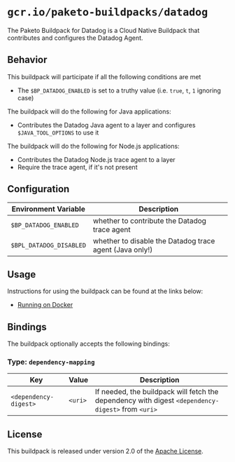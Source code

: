 # `gcr.io/paketo-buildpacks/datadog`

The Paketo Buildpack for Datadog is a Cloud Native Buildpack that contributes and configures the Datadog Agent.

## Behavior

This buildpack will participate if all the following conditions are met

* The `$BP_DATADOG_ENABLED` is set to a truthy value (i.e. `true`, `t`, `1` ignoring case)

The buildpack will do the following for Java applications:

* Contributes the Datadog Java agent to a layer and configures `$JAVA_TOOL_OPTIONS` to use it

The buildpack will do the following for Node.js applications:

* Contributes the Datadog Node.js trace agent to a layer
* Require the trace agent, if it's not present


## Configuration
| Environment Variable | Description
| -------------------- | -----------
| `$BP_DATADOG_ENABLED` | whether to contribute the Datadog trace agent
| `$BPL_DATADOG_DISABLED` | whether to disable the Datadog trace agent (Java only!)

## Usage

Instructions for using the buildpack can be found at the links below:

 - [Running on Docker](docs/run-on-docker.md)

## Bindings

The buildpack optionally accepts the following bindings:

### Type: `dependency-mapping`

| Key                   | Value   | Description                                                                                       |
| --------------------- | ------- | ------------------------------------------------------------------------------------------------- |
| `<dependency-digest>` | `<uri>` | If needed, the buildpack will fetch the dependency with digest `<dependency-digest>` from `<uri>` |

## License

This buildpack is released under version 2.0 of the [Apache License][a].

[a]: http://www.apache.org/licenses/LICENSE-2.0
